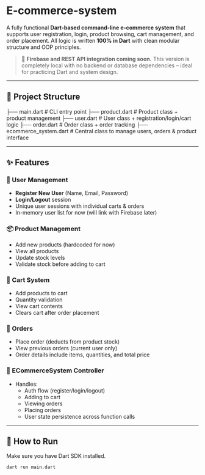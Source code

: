 # E-commerce-system
A fully functional **Dart-based command-line e-commerce system** that supports user registration, login, product browsing, cart management, and order placement. All logic is written **100% in Dart** with clean modular structure and OOP principles.

> 🚧 **Firebase and REST API integration coming soon.**
> This version is completely local with no backend or database dependencies – ideal for practicing Dart and system design.

---

## 📂 Project Structure
├── main.dart # CLI entry point
├── product.dart # Product class + product management
├── user.dart # User class + registration/login/cart logic
├── order.dart # Order class + order tracking
├── ecommerce_system.dart # Central class to manage users, orders & product interface


---

## ✨ Features

### 🧑 User Management
- **Register New User** (Name, Email, Password)
- **Login/Logout** session
- Unique user sessions with individual carts & orders
- In-memory user list for now (will link with Firebase later)

### 📦 Product Management
- Add new products (hardcoded for now)
- View all products
- Update stock levels
- Validate stock before adding to cart

### 🛒 Cart System
- Add products to cart
- Quantity validation
- View cart contents
- Clears cart after order placement

### 📑 Orders
- Place order (deducts from product stock)
- View previous orders (current user only)
- Order details include items, quantities, and total price

### 🧠 ECommerceSystem Controller
- Handles:
  - Auth flow (register/login/logout)
  - Adding to cart
  - Viewing orders
  - Placing orders
  - User state persistence across function calls

---

## 🚀 How to Run

Make sure you have Dart SDK installed.

```bash
dart run main.dart
